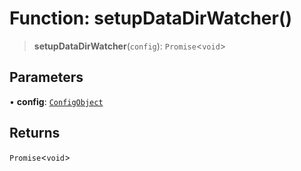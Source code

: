 # Function: setupDataDirWatcher()

> **setupDataDirWatcher**(`config`): `Promise`\<`void`\>

## Parameters

• **config**: [`ConfigObject`](/api/api/model/config/interfaces/ConfigObject.md)

## Returns

`Promise`\<`void`\>
